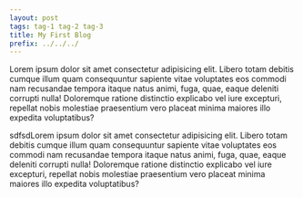 ```yaml
---
layout: post
tags: tag-1 tag-2 tag-3
title: My First Blog
prefix: ../../../
---
```


Lorem ipsum dolor sit amet consectetur adipisicing elit. Libero totam debitis cumque illum quam consequuntur sapiente vitae voluptates eos commodi nam recusandae tempora itaque natus animi, fuga, quae, eaque deleniti corrupti nulla! Doloremque ratione distinctio explicabo vel iure excepturi, repellat nobis molestiae praesentium vero placeat minima maiores illo expedita voluptatibus?

sdfsdLorem ipsum dolor sit amet consectetur adipisicing elit. Libero totam debitis cumque illum quam consequuntur sapiente vitae voluptates eos commodi nam recusandae tempora itaque natus animi, fuga, quae, eaque deleniti corrupti nulla! Doloremque ratione distinctio explicabo vel iure excepturi, repellat nobis molestiae praesentium vero placeat minima maiores illo expedita voluptatibus?